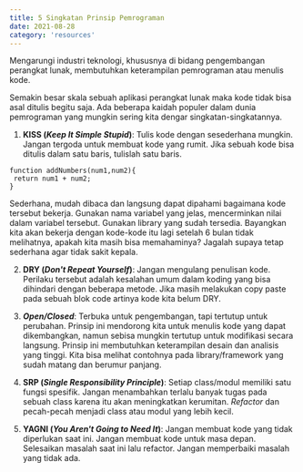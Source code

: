 ```yaml
---
title: 5 Singkatan Prinsip Pemrograman
date: 2021-08-28
category: 'resources'
---
```


Mengarungi industri teknologi, khususnya di bidang 
pengembangan perangkat lunak, membutuhkan keterampilan 
pemrograman atau menulis kode.

Semakin besar skala sebuah aplikasi perangkat lunak maka kode 
tidak bisa asal ditulis begitu saja. Ada beberapa kaidah populer 
dalam dunia pemrograman yang mungkin sering kita dengar singkatan-singkatannya.


1. **KISS (*Keep It Simple Stupid*)**: Tulis kode dengan sesederhana mungkin. 
Jangan tergoda untuk membuat kode yang rumit. Jika sebuah kode bisa ditulis 
dalam satu baris, tulislah satu baris. 

```tsx
function addNumbers(num1,num2){
 return num1 + num2;
}
```

Sederhana, mudah dibaca dan langsung dapat dipahami bagaimana kode tersebut bekerja. 
Gunakan nama variabel yang jelas, mencerminkan nilai dalam variabel tersebut. 
Gunakan library yang sudah tersedia. Bayangkan kita akan bekerja dengan kode-kode itu 
lagi setelah 6 bulan tidak melihatnya, apakah kita masih bisa memahaminya? 
Jagalah supaya tetap sederhana agar tidak sakit kepala.

2. **DRY (*Don't Repeat Yourself*)**: Jangan mengulang penulisan kode. Perilaku 
tersebut adalah kesalahan umum dalam koding yang bisa dihindari dengan beberapa 
metode. Jika masih melakukan copy paste pada sebuah blok code artinya kode kita belum DRY.

3. ***Open/Closed***: Terbuka untuk pengembangan, tapi tertutup untuk perubahan. 
Prinsip ini mendorong kita untuk menulis kode yang dapat dikembangkan, namun sebisa mungkin 
tertutup untuk modifikasi secara langsung. Prinsip ini membutuhkan keterampilan desain dan analisis 
yang tinggi. Kita bisa melihat contohnya pada library/framework yang sudah matang dan berumur panjang.

4. **SRP (*Single Responsibility Principle*)**: Setiap class/modul memiliki satu fungsi spesifik. 
Jangan menambahkan terlalu banyak tugas pada sebuah class karena itu akan meningkatkan kerumitan. 
*Refactor* dan pecah-pecah menjadi class atau modul yang lebih kecil.

5. **YAGNI (*You Aren't Going to Need It*)**: Jangan membuat kode yang tidak diperlukan saat ini. 
Jangan membuat kode untuk masa depan. Selesaikan masalah saat ini lalu refactor. 
Jangan memperbaiki masalah yang tidak ada.
